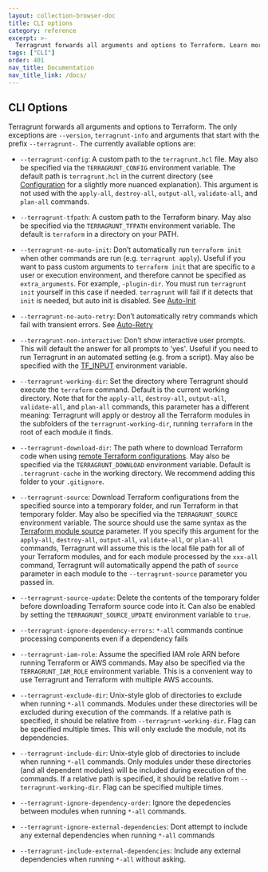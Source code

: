 ```yaml
---
layout: collection-browser-doc
title: CLI options
category: reference
excerpt: >-
  Terragrunt forwards all arguments and options to Terraform. Learn more about CLI options in Terragrunt.
tags: ["CLI"]
order: 401
nav_title: Documentation
nav_title_link: /docs/
---
```


## CLI Options

Terragrunt forwards all arguments and options to Terraform. The only exceptions are `--version`, `terragrunt-info` and arguments that start with the prefix `--terragrunt-`. The currently available options are:

  - `--terragrunt-config`: A custom path to the `terragrunt.hcl` file. May also be specified via the `TERRAGRUNT_CONFIG` environment variable. The default path is `terragrunt.hcl` in the current directory (see [Configuration]({{site.baseurl}}/docs/getting-started/configuration/#configuration) for a slightly more nuanced explanation). This argument is not used with the `apply-all`, `destroy-all`, `output-all`, `validate-all`, and `plan-all` commands.

  - `--terragrunt-tfpath`: A custom path to the Terraform binary. May also be specified via the `TERRAGRUNT_TFPATH` environment variable. The default is `terraform` in a directory on your PATH.

  - `--terragrunt-no-auto-init`: Don’t automatically run `terraform init` when other commands are run (e.g. `terragrunt apply`). Useful if you want to pass custom arguments to `terraform init` that are specific to a user or execution environment, and therefore cannot be specified as `extra_arguments`. For example, `-plugin-dir`. You must run `terragrunt init` yourself in this case if needed. `terragrunt` will fail if it detects that `init` is needed, but auto init is disabled. See [Auto-Init]({{site.baseurl}}/docs/features/auto-init#auto-init)

  - `--terragrunt-no-auto-retry`: Don’t automatically retry commands which fail with transient errors. See [Auto-Retry]({{site.baseurl}}/docs/features/auto-retry#auto-retry)

  - `--terragrunt-non-interactive`: Don’t show interactive user prompts. This will default the answer for all prompts to 'yes'. Useful if you need to run Terragrunt in an automated setting (e.g. from a script). May also be specified with the [TF\_INPUT](https://www.terraform.io/docs/configuration/environment-variables.html#tf_input) environment variable.

  - `--terragrunt-working-dir`: Set the directory where Terragrunt should execute the `terraform` command. Default is the current working directory. Note that for the `apply-all`, `destroy-all`, `output-all`, `validate-all`, and `plan-all` commands, this parameter has a different meaning: Terragrunt will apply or destroy all the Terraform modules in the subfolders of the `terragrunt-working-dir`, running `terraform` in the root of each module it finds.

  - `--terragrunt-download-dir`: The path where to download Terraform code when using [remote Terraform configurations](https://blog.gruntwork.io/terragrunt-how-to-keep-your-terraform-code-dry-and-maintainable-f61ae06959d8). May also be specified via the `TERRAGRUNT_DOWNLOAD` environment variable. Default is `.terragrunt-cache` in the working directory. We recommend adding this folder to your `.gitignore`.

  - `--terragrunt-source`: Download Terraform configurations from the specified source into a temporary folder, and run Terraform in that temporary folder. May also be specified via the `TERRAGRUNT_SOURCE` environment variable. The source should use the same syntax as the [Terraform module source](https://www.terraform.io/docs/modules/sources.html) parameter. If you specify this argument for the `apply-all`, `destroy-all`, `output-all`, `validate-all`, or `plan-all` commands, Terragrunt will assume this is the local file path for all of your Terraform modules, and for each module processed by the `xxx-all` command, Terragrunt will automatically append the path of `source` parameter in each module to the `--terragrunt-source` parameter you passed in.

  - `--terragrunt-source-update`: Delete the contents of the temporary folder before downloading Terraform source code into it. Can also be enabled by setting the `TERRAGRUNT_SOURCE_UPDATE` environment variable to `true`.

  - `--terragrunt-ignore-dependency-errors`: `*-all` commands continue processing components even if a dependency fails

  - `--terragrunt-iam-role`: Assume the specified IAM role ARN before running Terraform or AWS commands. May also be specified via the `TERRAGRUNT_IAM_ROLE` environment variable. This is a convenient way to use Terragrunt and Terraform with multiple AWS accounts.

  - `--terragrunt-exclude-dir`: Unix-style glob of directories to exclude when running `*-all` commands. Modules under these directories will be excluded during execution of the commands. If a relative path is specified, it should be relative from `--terragrunt-working-dir`. Flag can be specified multiple times. This will only exclude the module, not its dependencies.

  - `--terragrunt-include-dir`: Unix-style glob of directories to include when running `*-all` commands. Only modules under these directories (and all dependent modules) will be included during execution of the commands. If a relative path is specified, it should be relative from `--terragrunt-working-dir`. Flag can be specified multiple times.

  - `--terragrunt-ignore-dependency-order`: Ignore the depedencies between modules when running `*-all` commands.

  - `--terragrunt-ignore-external-dependencies`: Dont attempt to include any external dependencies when running `*-all` commands

  - `--terragrunt-include-external-dependencies`: Include any external dependencies when running `*-all` without asking.

